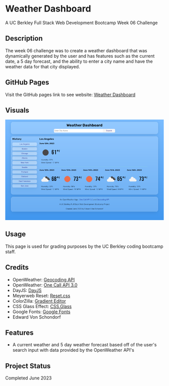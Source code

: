 # Weather Dashboard
A UC Berkley Full Stack Web Development Bootcamp Week 06 Challenge

## Description

The week 06 challenge was to create a weather dashboard that was dynamically generated by the user and has features such as the current date, a 5 day forecast, and the ability to enter a city name and have the weather data for that city displayed.

## GitHub Pages

Visit the GitHub pages link to see website: [Weather Dashboard](https://torvec.github.io/Challenge_6_Weather_Dashboard/)

## Visuals

![Weather Dashboard](./assets/img/siteScreenShot.png)

## Usage

This page is used for grading purposes by the UC Berkley coding bootcamp staff.

## Credits

- OpenWeather: [Geocoding API](https://openweathermap.org/api/geocoding-api)
- OpenWeather: [One Call API 3.0](https://openweathermap.org/api/one-call-3)
- DayJS: [DayJS](https://day.js.org/)
- Meyerweb Reset: [Reset.css](http://meyerweb.com/eric/tools/css/reset/)
- ColorZilla: [Gradient Editor](https://www.colorzilla.com/gradient-editor/)
- CSS Glass Effect: [CSS.Glass](https://css.glass)
- Google Fonts: [Google Fonts](https://fonts.google.com/)
- Edward Von Schondorf

## Features

- A current weather and 5 day weather forecast based off of the user's search input with data provided by the OpenWeather API's

## Project Status

Completed June 2023
